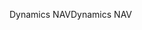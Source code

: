 <span data-ttu-id="1ff67-101">Dynamics NAV</span><span class="sxs-lookup"><span data-stu-id="1ff67-101">Dynamics NAV</span></span>